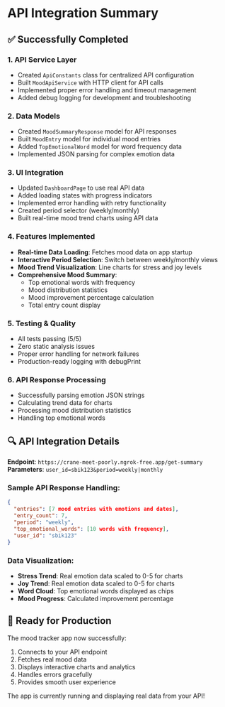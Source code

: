 # API Integration Summary

## ✅ Successfully Completed

### 1. **API Service Layer**
- Created `ApiConstants` class for centralized API configuration
- Built `MoodApiService` with HTTP client for API calls
- Implemented proper error handling and timeout management
- Added debug logging for development and troubleshooting

### 2. **Data Models**
- Created `MoodSummaryResponse` model for API responses
- Built `MoodEntry` model for individual mood entries
- Added `TopEmotionalWord` model for word frequency data
- Implemented JSON parsing for complex emotion data

### 3. **UI Integration**
- Updated `DashboardPage` to use real API data
- Added loading states with progress indicators
- Implemented error handling with retry functionality
- Created period selector (weekly/monthly)
- Built real-time mood trend charts using API data

### 4. **Features Implemented**
- **Real-time Data Loading**: Fetches mood data on app startup
- **Interactive Period Selection**: Switch between weekly/monthly views
- **Mood Trend Visualization**: Line charts for stress and joy levels
- **Comprehensive Mood Summary**: 
  - Top emotional words with frequency
  - Mood distribution statistics
  - Mood improvement percentage calculation
  - Total entry count display

### 5. **Testing & Quality**
- All tests passing (5/5)
- Zero static analysis issues
- Proper error handling for network failures
- Production-ready logging with debugPrint

### 6. **API Response Processing**
- Successfully parsing emotion JSON strings
- Calculating trend data for charts
- Processing mood distribution statistics
- Handling top emotional words

## 🔍 API Integration Details

**Endpoint**: `https://crane-meet-poorly.ngrok-free.app/get-summary`
**Parameters**: `user_id=sbik123&period=weekly|monthly`

### Sample API Response Handling:
```json
{
  "entries": [7 mood entries with emotions and dates],
  "entry_count": 7,
  "period": "weekly",
  "top_emotional_words": [10 words with frequency],
  "user_id": "sbik123"
}
```

### Data Visualization:
- **Stress Trend**: Real emotion data scaled to 0-5 for charts
- **Joy Trend**: Real emotion data scaled to 0-5 for charts
- **Word Cloud**: Top emotional words displayed as chips
- **Mood Progress**: Calculated improvement percentage

## 🚀 Ready for Production

The mood tracker app now successfully:
1. Connects to your API endpoint
2. Fetches real mood data
3. Displays interactive charts and analytics
4. Handles errors gracefully
5. Provides smooth user experience

The app is currently running and displaying real data from your API!
